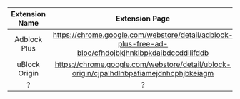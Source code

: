 | Extension Name  | Extension Page | Website | Opensource |
| :---:           | :---:          | :---:   | :---:      |
| Adblock Plus    | https://chrome.google.com/webstore/detail/adblock-plus-free-ad-bloc/cfhdojbkjhnklbpkdaibdccddilifddb | https://adblockplus.org/ | Yes |
| uBlock Origin   | https://chrome.google.com/webstore/detail/ublock-origin/cjpalhdlnbpafiamejdnhcphjbkeiagm | https://ublockorigin.com/ | Yes |
| ? | ? | ? |
